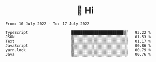 <h1 align="center">👋 Hi</h1>
<!-- <h3 align="center">An enthusiastic frontend developer</h3> -->

<!--START_SECTION:waka-->

```text
From: 10 July 2022 - To: 17 July 2022

TypeScript                   ███████████████████████▒░   93.22 %
JSON                         ▒░░░░░░░░░░░░░░░░░░░░░░░░   01.53 %
Text                         ▒░░░░░░░░░░░░░░░░░░░░░░░░   01.17 %
JavaScript                   ▒░░░░░░░░░░░░░░░░░░░░░░░░   00.86 %
yarn.lock                    ▒░░░░░░░░░░░░░░░░░░░░░░░░   00.79 %
Java                         ▒░░░░░░░░░░░░░░░░░░░░░░░░   00.76 %
```

<!--END_SECTION:waka-->
